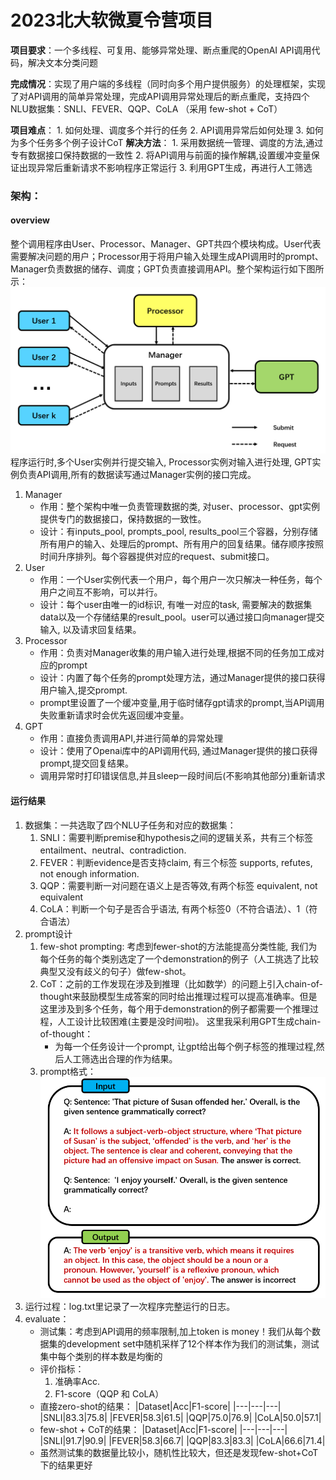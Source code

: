 # 2023北大软微夏令营项目
**项目要求**：一个多线程、可复用、能够异常处理、断点重爬的OpenAI API调用代码，解决文本分类问题

**完成情况**：实现了用户端的多线程（同时向多个用户提供服务）的处理框架，实现了对API调用的简单异常处理，完成API调用异常处理后的断点重爬，支持四个NLU数据集：SNLI、FEVER、QQP、CoLA （采用 few-shot + CoT）

**项目难点**： 
    1. 如何处理、调度多个并行的任务
    2. API调用异常后如何处理
    3. 如何为多个任务多个例子设计CoT
**解决方法**： 
    1. 采用数据统一管理、调度的方法,通过专有数据接口保持数据的一致性
    2. 将API调用与前面的操作解耦,设置缓冲变量保证出现异常后重新请求不影响程序正常运行
    3. 利用GPT生成，再进行人工筛选
### 架构：
#### overview
整个调用程序由User、Processor、Manager、GPT共四个模块构成。User代表需要解决问题的用户；Processor用于将用户输入处理生成API调用时的prompt、Manager负责数据的储存、调度；GPT负责直接调用API。整个架构运行如下图所示：
![本地路径](fig1.png)
程序运行时,多个User实例并行提交输入, Processor实例对输入进行处理, GPT实例负责API调用,所有的数据读写通过Manager实例的接口完成。
1. Manager
   - 作用：整个架构中唯一负责管理数据的类, 对user、processor、gpt实例提供专门的数据接口，保持数据的一致性。
   - 设计：有inputs_pool, prompts_pool, results_pool三个容器，分别存储所有用户的输入、处理后的prompt、所有用户的回复结果。储存顺序按照时间升序排列。每个容器提供对应的request、submit接口。
2. User
   - 作用：一个User实例代表一个用户，每个用户一次只解决一种任务，每个用户之间互不影响，可以并行。 
   - 设计：每个user由唯一的id标识, 有唯一对应的task, 需要解决的数据集data以及一个存储结果的result_pool。user可以通过接口向manager提交输入, 以及请求回复结果。 
3. Processor
   - 作用：负责对Manager收集的用户输入进行处理,根据不同的任务加工成对应的prompt
   - 设计：内置了每个任务的prompt处理方法，通过Manager提供的接口获得用户输入,提交prompt.
   - prompt里设置了一个缓冲变量,用于临时储存gpt请求的prompt,当API调用失败重新请求时会优先返回缓冲变量。
4. GPT
   - 作用：直接负责调用API,并进行简单的异常处理
   - 设计：使用了Openai库中的API调用代码, 通过Manager提供的接口获得prompt,提交回复结果。
   - 调用异常时打印错误信息,并且sleep一段时间后(不影响其他部分)重新请求
#### 运行结果
1. 数据集：一共选取了四个NLU子任务和对应的数据集：
   1. SNLI：需要判断premise和hypothesis之间的逻辑关系，共有三个标签 entailment、neutral、contradiction.
   2. FEVER：判断evidence是否支持claim, 有三个标签 supports, refutes, not enough information.
   3. QQP：需要判断一对问题在语义上是否等效,有两个标签 equivalent, not equivalent
   4. CoLA：判断一个句子是否合乎语法, 有两个标签0（不符合语法）、1（符合语法）
2. prompt设计
   1. few-shot prompting: 考虑到fewer-shot的方法能提高分类性能, 我们为每个任务的每个类别选定了一个demonstration的例子（人工挑选了比较典型又没有歧义的句子）做few-shot。
   2. CoT：之前的工作发现在涉及到推理（比如数学）的问题上引入chain-of-thought来鼓励模型生成答案的同时给出推理过程可以提高准确率。但是这里涉及到多个任务，每个用于demonstration的例子都需要一个推理过程，人工设计比较困难(主要是没时间啦)。 这里我采利用GPT生成chain-of-thought：
      - 为每一个任务设计一个prompt, 让gpt给出每个例子标签的推理过程,然后人工筛选出合理的作为结果。
    3. prompt格式：![本地路径](fig2.png)
3. 运行过程：log.txt里记录了一次程序完整运行的日志。
4. evaluate：
   - 测试集：考虑到API调用的频率限制,加上token is money！我们从每个数据集的development set中随机采样了12个样本作为我们的测试集，测试集中每个类别的样本数是均衡的
   - 评价指标：
     1. 准确率Acc.
     2. F1-score（QQP 和 CoLA）
   - 直接zero-shot的结果：
        |Dataset|Acc|F1-score|
        |---|---|---|
        |SNLI|83.3|75.8|
        |FEVER|58.3|61.5|
        |QQP|75.0|76.9|
        |CoLA|50.0|57.1|
    - few-shot + CoT的结果：
        |Dataset|Acc|F1-score|
        |---|---|---|
        |SNLI|91.7|90.9|
        |FEVER|58.3|66.7|
        |QQP|83.3|83.3|
        |CoLA|66.6|71.4|
    - 虽然测试集的数据量比较小，随机性比较大，但还是发现few-shot+CoT下的结果更好
